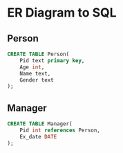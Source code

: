 # ER Diagram to SQL

## Person

```sql
CREATE TABLE Person(
    Pid text primary key,
    Age int,
    Name text,
    Gender text
);
```

## Manager

```sql
CREATE TABLE Manager(
    Pid int references Person,
    Ex_date DATE
);
```
